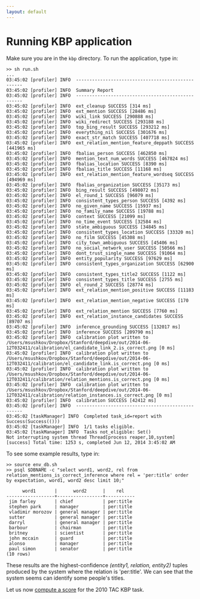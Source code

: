 ```yaml
---
layout: default
---
```


Running KBP application
====

Make sure you are in the `kbp` directory. To run the application, type in:

    >> sh run.sh
    ...
    03:45:02 [profiler] INFO  --------------------------------------------------
    03:45:02 [profiler] INFO  Summary Report
    03:45:02 [profiler] INFO  --------------------------------------------------
    03:45:02 [profiler] INFO  ext_cleanup SUCCESS [314 ms]
    03:45:02 [profiler] INFO  ext_mention SUCCESS [28486 ms]
    03:45:02 [profiler] INFO  wiki_link SUCCESS [290888 ms]
    03:45:02 [profiler] INFO  wiki_redirect SUCCESS [293188 ms]
    03:45:02 [profiler] INFO  top_bing_result SUCCESS [293212 ms]
    03:45:02 [profiler] INFO  everything_nil SUCCESS [301676 ms]
    03:45:02 [profiler] INFO  exact_str_match SUCCESS [407718 ms]
    03:45:02 [profiler] INFO  ext_relation_mention_feature_deppath SUCCESS [441965 ms]
    03:45:02 [profiler] INFO  fbalias_person SUCCESS [462850 ms]
    03:45:02 [profiler] INFO  mention_text_num_words SUCCESS [467824 ms]
    03:45:02 [profiler] INFO  fbalias_location SUCCESS [8390 ms]
    03:45:02 [profiler] INFO  fbalias_title SUCCESS [11168 ms]
    03:45:02 [profiler] INFO  ext_relation_mention_feature_wordseq SUCCESS [494969 ms]
    03:45:02 [profiler] INFO  fbalias_organization SUCCESS [35173 ms]
    03:45:02 [profiler] INFO  bing_result SUCCESS [498072 ms]
    03:45:02 [profiler] INFO  el_round_1 SUCCESS [96079 ms]
    03:45:02 [profiler] INFO  consistent_types_person SUCCESS [4392 ms]
    03:45:02 [profiler] INFO  no_given_name SUCCESS [15937 ms]
    03:45:02 [profiler] INFO  no_family_name SUCCESS [19788 ms]
    03:45:02 [profiler] INFO  context SUCCESS [21099 ms]
    03:45:02 [profiler] INFO  no_time_event SUCCESS [32584 ms]
    03:45:02 [profiler] INFO  state_ambiguous SUCCESS [34845 ms]
    03:45:02 [profiler] INFO  consistent_types_location SUCCESS [33320 ms]
    03:45:02 [profiler] INFO  no_film SUCCESS [45308 ms]
    03:45:02 [profiler] INFO  city_town_ambiguous SUCCESS [45406 ms]
    03:45:02 [profiler] INFO  no_social_network_user SUCCESS [50566 ms]
    03:45:02 [profiler] INFO  dont_trust_single_name SUCCESS [91064 ms]
    03:45:02 [profiler] INFO  entity_popularity SUCCESS [97629 ms]
    03:45:02 [profiler] INFO  consistent_types_organization SUCCESS [62900 ms]
    03:45:02 [profiler] INFO  consistent_types_title2 SUCCESS [1122 ms]
    03:45:02 [profiler] INFO  consistent_types_title SUCCESS [2755 ms]
    03:45:02 [profiler] INFO  el_round_2 SUCCESS [28774 ms]
    03:45:02 [profiler] INFO  ext_relation_mention_positive SUCCESS [11183 ms]
    03:45:02 [profiler] INFO  ext_relation_mention_negative SUCCESS [170 ms]
    03:45:02 [profiler] INFO  ext_relation_mention SUCCESS [7760 ms]
    03:45:02 [profiler] INFO  ext_relation_instance_candidates SUCCESS [89707 ms]
    03:45:02 [profiler] INFO  inference_grounding SUCCESS [132017 ms]
    03:45:02 [profiler] INFO  inference SUCCESS [209790 ms]
    03:45:02 [profiler] INFO  calibration plot written to /Users/msushkov/Dropbox/Stanford/deepdive/out/2014-06-12T032411/calibration/el_candidate_link_2.is_correct.png [0 ms]
    03:45:02 [profiler] INFO  calibration plot written to /Users/msushkov/Dropbox/Stanford/deepdive/out/2014-06-12T032411/calibration/el_candidate_link.is_correct.png [0 ms]
    03:45:02 [profiler] INFO  calibration plot written to /Users/msushkov/Dropbox/Stanford/deepdive/out/2014-06-12T032411/calibration/relation_mentions.is_correct.png [0 ms]
    03:45:02 [profiler] INFO  calibration plot written to /Users/msushkov/Dropbox/Stanford/deepdive/out/2014-06-12T032411/calibration/relation_instances.is_correct.png [0 ms]
    03:45:02 [profiler] INFO  calibration SUCCESS [42412 ms]
    03:45:02 [profiler] INFO  --------------------------------------------------
    03:45:02 [taskManager] INFO  Completed task_id=report with Success(Success(()))
    03:45:02 [taskManager] INFO  1/1 tasks eligible.
    03:45:02 [taskManager] INFO  Tasks not_eligible: Set()
    Not interrupting system thread Thread[process reaper,10,system]
    [success] Total time: 1253 s, completed Jun 12, 2014 3:45:02 AM

To see some example results, type in:

    >> source env_db.sh
    >> psql $DBNAME -c "select word1, word2, rel from relation_mentions_is_correct_inference where rel = 'per:title' order by expectation, word1, word2 desc limit 10;"

          word1       |      word2      |    rel    
    ------------------+-----------------+-----------
     jim farley       | chief           | per:title
     stephen park     | manager         | per:title
     vladimir morozov | general manager | per:title
     sutter           | general manager | per:title
     darryl           | general manager | per:title
     barbour          | chairman        | per:title
     britney          | scientist       | per:title
     john mccain      | guard           | per:title
     alonso           | manager         | per:title
     paul simon       | senator         | per:title
    (10 rows)

These results are the highest-confidence *(entity1, relation, entity2)* tuples produced by the system where the relation is 'per:title'. We can see that the system seems can identify some people's titles.


Let us now [compute a score](evaluating.md) for the 2010 TAC KBP task.